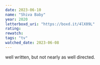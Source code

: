 ```yaml
---
date: 2023-06-10
name: "Shiva Baby"
year: 2020
letterboxd_uri: "https://boxd.it/4lX09L"
rating: 
rewatch: 
tags: "tv"
watched_date: 2023-06-08
---
```


well written, but not nearly as well directed.
